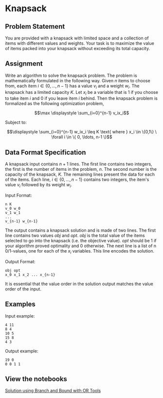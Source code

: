 # Knapsack

## Problem Statement

You are provided with a knapsack with limited space and a collection of items with different values and weights. Your task is to maximize the value of items packed into your knapsack without exceeding its total capacity.

## Assignment

Write an algorithm to solve the knapsack problem. The problem is mathematically formulated in the following way. Given $n$ items to choose from, each item $i \in \{ 0, \ldots, n-1 \}$ has a value $v_i$ and a
weight $w_i$. The knapsack has a limited capacity $K$. Let $x_i$ be a variable that is $1$ if you choose to take item $i$ and $0$ if you leave item $i$ behind. Then the knapsack problem is formalized as the following optimization problem,

$$\max \displaystyle \sum_{i=0}^{n-1} v_ix_i$$

Subject to:

$$\displaystyle \sum_{i=0}^{n-1} w_ix_i \leq K \text{ where } x_i \in \{0,1\} \ \forall i \in \{ 0, \ldots, n-1 \}$$

## Data Format Specification

A knapsack input contains $n+1$ lines. The first line contains two integers, the first is the number of items in the problem, $n$. The second number is the capacity of the knapsack, $K$. The remaining lines present the data for each of the items. Each line, $i \in \{ 0, \ldots, n-1 \}$ contains two integers, the item's value $v_i$ followed by its weight $w_i$.

Input Format:

```
n K
v_0 w_0
v_1 w_1
...
v_{n-1} w_{n-1}
```

The output contains a knapsack solution and is made of two lines. The first line contains two values $obj$ and $opt$. $obj$ is the total value of the items selected to go into the knapsack (i.e. the objective value). $opt$ should be $1$ if your algorithm proved optimality and $0$ otherwise. The next line is a list of n 0/1-values, one for each of the $x_i$ variables. This line encodes the solution.

Output Format:

```
obj opt
x_0 x_1 x_2 ... x_{n-1}
```

It is essential that the value order in the solution output matches the value order of the input.

## Examples

Input example:

```
4 11
8 4
10 5
15 8
4 3
```

Output example:

```
19 0
0 0 1 1
```

## View the notebooks

[Solution using Branch and Bound with OR Tools](https://colab.research.google.com/github/jacubero/Optimization/blob/master/knapsack/or_branch_and_bound.ipynb)
